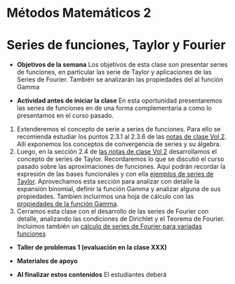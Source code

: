 # Métodos Matemáticos 2
# Series de funciones, Taylor y Fourier

+ **Objetivos de la semana**
Los objetivos de esta clase son presentar series de funciones, en particular las serie de Taylor y aplicaciones de las Series de Fourier. También se analizarán las propiedades del al función Gamma

+ **Actividad antes de iniciar la clase**
En esta oportunidad presentaremos las series de funciones en de una forma complementaria a como lo presentamos en el curso pasado.
1. Extenderemos el concepto de serie a series de funciones. Para ello se recomienda estudiar los puntos 2.3.1 al 2.3.6 de las [notas de clase Vol 2](https://github.com/nunezluis/MisCursos/blob/main/MisMateriales/LibrosCapitulos/VolumenDOS.pdf). Allí exponemos los conceptos de convergencia de series y su álgebra.
2. Luego, en la sección 2.4 de [las notas de clase Vol 2](https://github.com/nunezluis/MisCursos/blob/main/MisMateriales/LibrosCapitulos/VolumenDOS.pdf) desarrollamos el concepto de series de Taylor.
Recordaremos lo que se discutió el curso pasado sobre las aproximaciones de funciones. Aquí podrán recordar la expresión de las bases funcionales y con ella [ejemplos de series de Taylor](https://htmlpreview.github.io/?https://github.com/nunezluis/MisCursos/blob/main/MisMateriales/ProgramasScripts/BasesFuncionales/BasesFuncionales.html). Aprovechamos esta sección para analizar con detalle la expansión binomial, definir la función Gamma y analizar alguna de sus propiedades. Tambien incluirmos una hoja de cálculo con las [propiedades de la función Gamma](https://htmlpreview.github.io/?https://github.com/nunezluis/MisCursos/blob/main/MisMateriales/ProgramasScripts/FuncionGamma/funcionGamma.html).
3. Cerramos esta clase con el desarrollo de las series de Fourier con detalle, analizando las condiciones de Dirichlet y el Teorema de Fourier. Incluimos también un [cálculo de series de Fourier para variadas funciones](https://htmlpreview.github.io/?https://github.com/nunezluis/MisCursos/blob/main/MisMateriales/ProgramasScripts/SeriesFourier/FourierSeries.html) 


+ **Taller de problemas 1 (evaluación en la clase XXX)**

+ **Materiales de apoyo**

 + **Al finalizar estos contenidos** El estudiantes deberá
